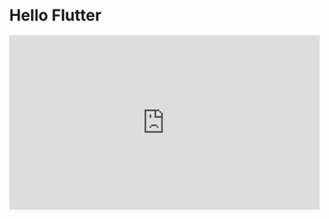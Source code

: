 # Hello Flutter

<iframe width="560" height="315" src="https://www.youtube.com/embed/uWskoCkhfys" frameborder="0" allow="accelerometer; autoplay; clipboard-write; encrypted-media; gyroscope; picture-in-picture" allowfullscreen></iframe>
